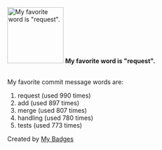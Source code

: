 <img src="https://my-badges.github.io/my-badges/favorite-word.png" alt="My favorite word is &quot;request&quot;." title="My favorite word is &quot;request&quot;." width="128">
<strong>My favorite word is &quot;request&quot;.</strong>
<br><br>

My favorite commit message words are:

1. request (used 990 times)
2. add (used 897 times)
3. merge (used 807 times)
4. handling (used 780 times)
5. tests (used 773 times)


Created by <a href="https://github.com/my-badges/my-badges">My Badges</a>
